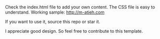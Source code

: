 Check the index.html file to add your own content. The CSS file is easy to understand. Working sample: http://m-atieh.com

If you want to use it, source this repo or star it. 

I appreciate good design. So feel free to contribute to this template.


